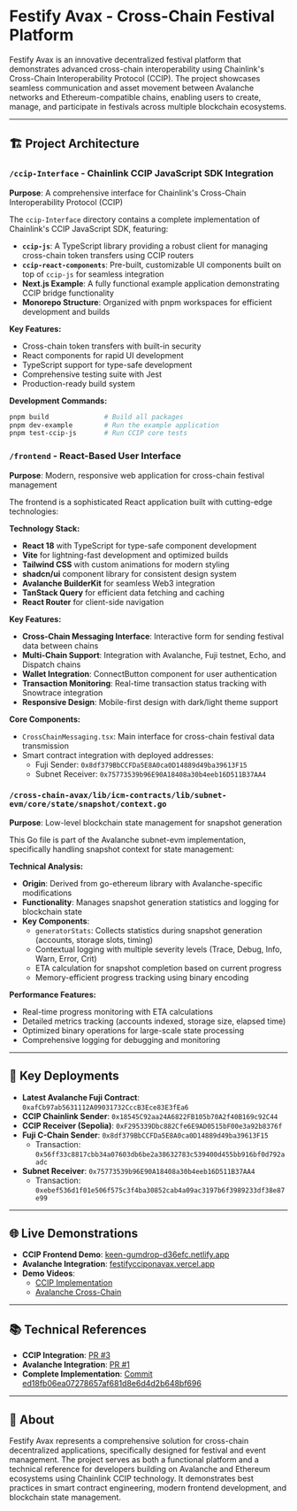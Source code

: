 # Festify Avax - Cross-Chain Festival Platform

Festify Avax is an innovative decentralized festival platform that demonstrates advanced cross-chain interoperability using Chainlink's Cross-Chain Interoperability Protocol (CCIP). The project showcases seamless communication and asset movement between Avalanche networks and Ethereum-compatible chains, enabling users to create, manage, and participate in festivals across multiple blockchain ecosystems.

---

## 🏗️ Project Architecture

### `/ccip-Interface` - Chainlink CCIP JavaScript SDK Integration
**Purpose**: A comprehensive interface for Chainlink's Cross-Chain Interoperability Protocol (CCIP)

The `ccip-Interface` directory contains a complete implementation of Chainlink's CCIP JavaScript SDK, featuring:

- **`ccip-js`**: A TypeScript library providing a robust client for managing cross-chain token transfers using CCIP routers
- **`ccip-react-components`**: Pre-built, customizable UI components built on top of `ccip-js` for seamless integration
- **Next.js Example**: A fully functional example application demonstrating CCIP bridge functionality
- **Monorepo Structure**: Organized with pnpm workspaces for efficient development and builds

**Key Features:**
- Cross-chain token transfers with built-in security
- React components for rapid UI development
- TypeScript support for type-safe development
- Comprehensive testing suite with Jest
- Production-ready build system

**Development Commands:**
```bash
pnpm build              # Build all packages
pnpm dev-example        # Run the example application
pnpm test-ccip-js       # Run CCIP core tests
```

### `/frontend` - React-Based User Interface
**Purpose**: Modern, responsive web application for cross-chain festival management

The frontend is a sophisticated React application built with cutting-edge technologies:

**Technology Stack:**
- **React 18** with TypeScript for type-safe component development
- **Vite** for lightning-fast development and optimized builds
- **Tailwind CSS** with custom animations for modern styling
- **shadcn/ui** component library for consistent design system
- **Avalanche BuilderKit** for seamless Web3 integration
- **TanStack Query** for efficient data fetching and caching
- **React Router** for client-side navigation

**Key Features:**
- **Cross-Chain Messaging Interface**: Interactive form for sending festival data between chains
- **Multi-Chain Support**: Integration with Avalanche, Fuji testnet, Echo, and Dispatch chains
- **Wallet Integration**: ConnectButton component for user authentication
- **Transaction Monitoring**: Real-time transaction status tracking with Snowtrace integration
- **Responsive Design**: Mobile-first design with dark/light theme support

**Core Components:**
- `CrossChainMessaging.tsx`: Main interface for cross-chain festival data transmission
- Smart contract integration with deployed addresses:
  - Fuji Sender: `0x8df379BbCCFDa5E8A0ca0D14889d49ba39613F15`
  - Subnet Receiver: `0x75773539b96E90A18408a30b4eeb16D511B37AA4`

### `/cross-chain-avax/lib/icm-contracts/lib/subnet-evm/core/state/snapshot/context.go`
**Purpose**: Low-level blockchain state management for snapshot generation

This Go file is part of the Avalanche subnet-evm implementation, specifically handling snapshot context for state management:

**Technical Analysis:**
- **Origin**: Derived from go-ethereum library with Avalanche-specific modifications
- **Functionality**: Manages snapshot generation statistics and logging for blockchain state
- **Key Components**:
  - `generatorStats`: Collects statistics during snapshot generation (accounts, storage slots, timing)
  - Contextual logging with multiple severity levels (Trace, Debug, Info, Warn, Error, Crit)
  - ETA calculation for snapshot completion based on current progress
  - Memory-efficient progress tracking using binary encoding

**Performance Features:**
- Real-time progress monitoring with ETA calculations
- Detailed metrics tracking (accounts indexed, storage size, elapsed time)
- Optimized binary operations for large-scale state processing
- Comprehensive logging for debugging and monitoring

---

## 🚀 Key Deployments

- **Latest Avalanche Fuji Contract**: `0xafCb97ab5631112A09031732CccB3Ece83E3fEa6`
- **CCIP Chainlink Sender**: `0x18545C92aa24A6822FB105b70A2f40B169c92C44`
- **CCIP Receiver (Sepolia)**: `0xF295339Dbc882Cfe6E9AD0515bF00e3a92b8376f`
- **Fuji C-Chain Sender**: `0x8df379BbCCFDa5E8A0ca0D14889d49ba39613F15`
  - Transaction: `0x56ff33c8817cbb34a07603db6be2a38632783c539400d455bb916bf0d792aadc`
- **Subnet Receiver**: `0x75773539b96E90A18408a30b4eeb16D511B37AA4`
  - Transaction: `0xebef536d1f01e506f575c3f4ba30852cab4a09ac3197b6f3989233df38e87e99`

---

## 🌐 Live Demonstrations

- **CCIP Frontend Demo**: [keen-gumdrop-d36efc.netlify.app](https://keen-gumdrop-d36efc.netlify.app/)
- **Avalanche Integration**: [festifycciponavax.vercel.app](https://festifycciponavax.vercel.app/)
- **Demo Videos**:
  - [CCIP Implementation](https://streamable.com/iwi1xg)
  - [Avalanche Cross-Chain](https://streamable.com/s074nm)

---

## 📚 Technical References

- **CCIP Integration**: [PR #3](https://github.com/aliveevie/festify_chainlink/pull/3)
- **Avalanche Integration**: [PR #1](https://github.com/aliveevie/festify_chainlink/pull/1)
- **Complete Implementation**: [Commit ed18fb06ea07278657af681d8e6d4d2b648bf696](https://github.com/aliveevie/festify_chainlink/commit/ed18fb06ea07278657af681d8e6d4d2b648bf696)

---

## 🎯 About

Festify Avax represents a comprehensive solution for cross-chain decentralized applications, specifically designed for festival and event management. The project serves as both a functional platform and a technical reference for developers building on Avalanche and Ethereum ecosystems using Chainlink CCIP technology. It demonstrates best practices in smart contract engineering, modern frontend development, and blockchain state management.